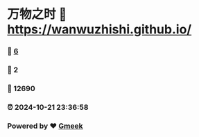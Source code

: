 # 万物之时 :link: https://wanwuzhishi.github.io/ 
### :page_facing_up: [6](https://wanwuzhishi.github.io//tag.html) 
### :speech_balloon: 2 
### :hibiscus: 12690 
### :alarm_clock: 2024-10-21 23:36:58 
### Powered by :heart: [Gmeek](https://github.com/Meekdai/Gmeek)
